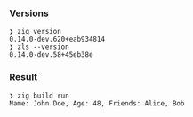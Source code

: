 ### Versions

```
❯ zig version
0.14.0-dev.620+eab934814
❯ zls --version
0.14.0-dev.58+45eb38e
```

### Result

```
❯ zig build run
Name: John Doe, Age: 48, Friends: Alice, Bob
```